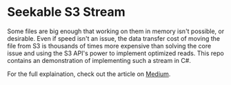 # Seekable S3 Stream

Some files are big enough that working on them in memory isn't possible, or desirable. Even if speed isn't an issue, the data transfer cost of moving the file from S3 is thousands of times more expensive than solving the core issue and using the S3 API's power to implement optimized reads. This repo contains an demonstration of implementing such a stream in C#.

For the full explaination, check out the article on [Medium](https://medium.com/@lee.harding).